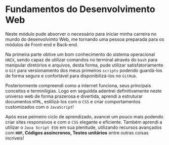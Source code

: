# Fundamentos do Desenvolvimento Web

Neste módulo pude absorver o necessário para iniciar minha carreira no mundo do desenvolvimto Web, me tornando uma pessoa preparada para os módulos de Front-end e Back-end. 

Na primeira parte obtive um bom conhecimento do sistema operacional `UNIX`, sendo capaz de utilizar comandos no terminal através do `bash` para manipular diretórios e arquivos, desta forma, pude utilizar satisfatoriamente o `Git` para versionamento dos meus primeiros `scripts` podendo guardá-los de forma segura e confortável para disponibilizá-los no `GitHub`.

Posteriormente compreendi como a internet funciona, seus principais conceitos e terminiligias. Logo em seguidda adentrei definitivamente neste universo web de forma prazerosa e divertida, aprendi a estruturar documentos `HTML`, estilizá-los com o `CSS` e criar comportamentos customizados com o `JavaScript`!

Após esse peimeiro ciclo de aprendizado, avancei um pouco mais podendo criar sites responsivos e com o `CSS` elegante e eficiente. Também aprendi a utilizar o `Java Script ES6` em sua plenitude, utilizando recursos avançados com **`HOF`, Códigos assíncronos, Testes unitários** entre outras coisas incríveis!
